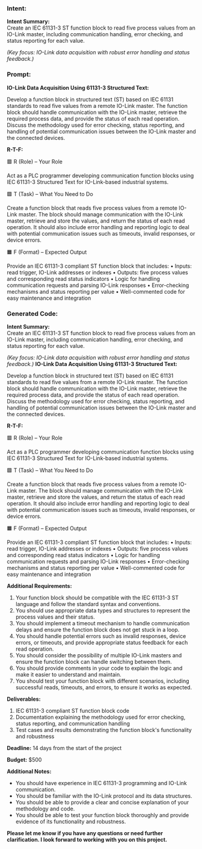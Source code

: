 ### Intent:
**Intent Summary:**  
Create an IEC 61131-3 ST function block to read five process values from an IO-Link master, including communication handling, error checking, and status reporting for each value.  

*(Key focus: IO-Link data acquisition with robust error handling and status feedback.)*

### Prompt:
**IO-Link Data Acquisition Using 61131-3 Structured Text:**

Develop a function block in structured text (ST) based on IEC 61131 standards to read five values from a remote IO-Link master. The function block should handle communication with the IO-Link master, retrieve the required process data, and provide the status of each read operation. Discuss the methodology used for error checking, status reporting, and handling of potential communication issues between the IO-Link master and the connected devices.

**R-T-F:**

🟥 R (Role) – Your Role

Act as a PLC programmer developing communication function blocks using IEC 61131-3 Structured Text for IO-Link-based industrial systems.

🟩 T (Task) – What You Need to Do

Create a function block that reads five process values from a remote IO-Link master. The block should manage communication with the IO-Link master, retrieve and store the values, and return the status of each read operation. It should also include error handling and reporting logic to deal with potential communication issues such as timeouts, invalid responses, or device errors.

🟧 F (Format) – Expected Output

Provide an IEC 61131-3 compliant ST function block that includes:
	•	Inputs: read trigger, IO-Link addresses or indexes
	•	Outputs: five process values and corresponding read status indicators
	•	Logic for handling communication requests and parsing IO-Link responses
	•	Error-checking mechanisms and status reporting per value
	•	Well-commented code for easy maintenance and integration

### Generated Code:
**Intent Summary:**  
Create an IEC 61131-3 ST function block to read five process values from an IO-Link master, including communication handling, error checking, and status reporting for each value.  

*(Key focus: IO-Link data acquisition with robust error handling and status feedback.)*
**IO-Link Data Acquisition Using 61131-3 Structured Text:**

Develop a function block in structured text (ST) based on IEC 61131 standards to read five values from a remote IO-Link master. The function block should handle communication with the IO-Link master, retrieve the required process data, and provide the status of each read operation. Discuss the methodology used for error checking, status reporting, and handling of potential communication issues between the IO-Link master and the connected devices.

**R-T-F:**

🟥 R (Role) – Your Role

Act as a PLC programmer developing communication function blocks using IEC 61131-3 Structured Text for IO-Link-based industrial systems.

🟩 T (Task) – What You Need to Do

Create a function block that reads five process values from a remote IO-Link master. The block should manage communication with the IO-Link master, retrieve and store the values, and return the status of each read operation. It should also include error handling and reporting logic to deal with potential communication issues such as timeouts, invalid responses, or device errors.

🟧 F (Format) – Expected Output

Provide an IEC 61131-3 compliant ST function block that includes:
	•	Inputs: read trigger, IO-Link addresses or indexes
	•	Outputs: five process values and corresponding read status indicators
	•	Logic for handling communication requests and parsing IO-Link responses
	•	Error-checking mechanisms and status reporting per value
	•	Well-commented code for easy maintenance and integration

**Additional Requirements:**

1.	Your function block should be compatible with the IEC 61131-3 ST language and follow the standard syntax and conventions.
2.	You should use appropriate data types and structures to represent the process values and their status.
3.	You should implement a timeout mechanism to handle communication delays and ensure the function block does not get stuck in a loop.
4.	You should handle potential errors such as invalid responses, device errors, or timeouts, and provide appropriate status feedback for each read operation.
5.	You should consider the possibility of multiple IO-Link masters and ensure the function block can handle switching between them.
6.	You should provide comments in your code to explain the logic and make it easier to understand and maintain.
7.	You should test your function block with different scenarios, including successful reads, timeouts, and errors, to ensure it works as expected.

**Deliverables:**

1.	IEC 61131-3 compliant ST function block code
2.	Documentation explaining the methodology used for error checking, status reporting, and communication handling
3.	Test cases and results demonstrating the function block's functionality and robustness

**Deadline:** 14 days from the start of the project

**Budget:** $500

**Additional Notes:**

-	You should have experience in IEC 61131-3 programming and IO-Link communication.
-	You should be familiar with the IO-Link protocol and its data structures.
-	You should be able to provide a clear and concise explanation of your methodology and code.
-	You should be able to test your function block thoroughly and provide evidence of its functionality and robustness.

**Please let me know if you have any questions or need further clarification. I look forward to working with you on this project.**
